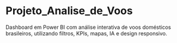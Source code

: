# Projeto_Analise_de_Voos
Dashboard em Power BI com análise interativa de voos domésticos brasileiros, utilizando filtros, KPIs, mapas, IA e design responsivo.
